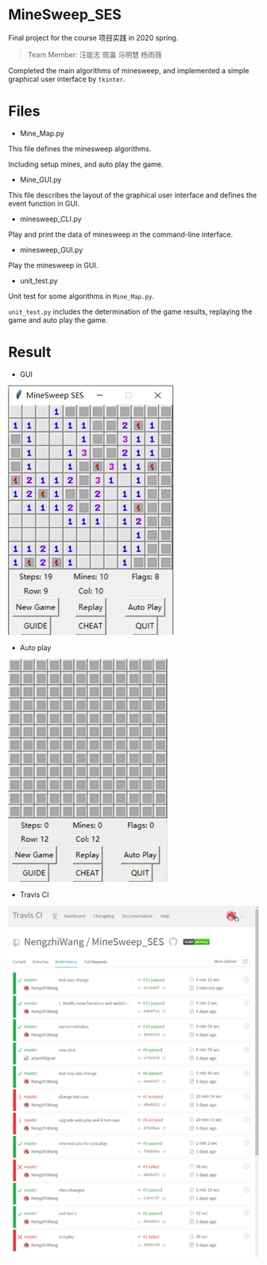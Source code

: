 # MineSweep_SES

Final project for the course 项目实践 in 2020 spring.

> Team Member: 汪能志 周瀛 马明慧 杨雨薇

Completed the main algorithms of minesweep, and implemented a simple graphical user interface by ` tkinter `.

# Files 

* Mine_Map.py

This file defines the minesweep algorithms.

Including setup mines,  and auto play the game.

* Mine_GUI.py

This file describes the layout of the graphical user interface and defines the event function in GUI.

* minesweep_CLI.py

Play and print the data of minesweep in the command-line interface.

* minesweep_GUI.py

Play the minesweep in GUI.

* unit_test.py

Unit test for some algorithms in ` Mine_Map.py `.

` unit_test.py ` includes the determination of the game results, replaying the game and auto play the game.

# Result

* GUI

![GUI](https://github.com/NengzhiWang/MineSweep_SES/blob/master/README%20Image/GUI.jpg)

* Auto play

<img src="https://github.com/NengzhiWang/MineSweep_SES/blob/master/README%20Image/Auto%20Play.gif" alt="Auto Play" style="zoom:50%;" />

* Travis CI

![Travis Test](https://github.com/NengzhiWang/MineSweep_SES/blob/master/README%20Image/Travis%20Test.png)
